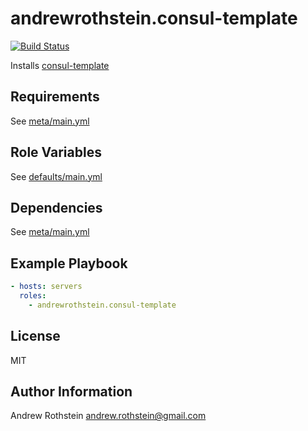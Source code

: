 andrewrothstein.consul-template
===========================
[![Build Status](https://travis-ci.org/andrewrothstein/ansible-consul-template.svg?branch=master)](https://travis-ci.org/andrewrothstein/ansible-consul-template)

Installs [consul-template](https://github.com/hashicorp/consul-template)

Requirements
------------

See [meta/main.yml](meta/main.yml)

Role Variables
--------------

See [defaults/main.yml](defaults/main.yml)

Dependencies
------------

See [meta/main.yml](meta/main.yml)

Example Playbook
----------------

```yml
- hosts: servers
  roles:
    - andrewrothstein.consul-template
```

License
-------

MIT

Author Information
------------------

Andrew Rothstein <andrew.rothstein@gmail.com>
